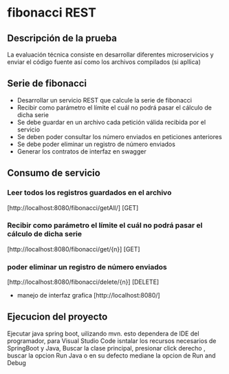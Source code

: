 # fibonacci REST
## Descripción de la prueba
La evaluación técnica consiste en desarrollar diferentes microservicios y enviar el código fuente así
como los archivos compilados (si apllica)

## Serie de fibonacci
- Desarrollar un servicio REST que calcule la serie de fibonacci
- Recibir como parámetro el límite el cuál no podrá pasar el cálculo de dicha serie
- Se debe guardar en un archivo cada petición válida recibida por el servicio
- Se deben poder consultar los número enviados en peticiones anteriores
- Se debe poder eliminar un registro de número enviados 
- Generar los contratos de interfaz en swagger

## Consumo de servicio

###  Leer todos los registros guardados en el archivo
[http://localhost:8080/fibonacci/getAll/] [GET]

###  Recibir como parámetro el límite el cuál no podrá pasar el cálculo de dicha serie
[http://localhost:8080/fibonacci/get/{n}] [GET]

### poder eliminar un registro de número enviados 
[http://localhost:8080/fibonacci/delete/{n}] [DELETE]


- manejo de interfaz grafica
[http://localhost:8080/]



## Ejecucion del proyecto
Ejecutar java spring boot, uilizando mvn. esto dependera de IDE del programador, para Visual Studio Code isntalar los recursos necesarios de SpringBoot y Java, Buscar la clase principal, presionar click derecho , buscar la opcion Run Java o en su defecto mediane la opcion de Run and Debug
